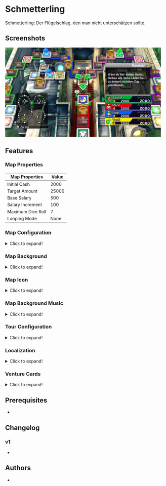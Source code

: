 # Schmetterling

Schmetterling: Der Flügelschlag, den man nicht unterschätzen sollte.

## Screenshots

![Schmetterling.png](Schmetterling.png)

## Features

### Map Properties

| Map Properties    |      Value |
| ----------------- | ---------- |
| Initial Cash      |       2000 |
| Target Amount     |      25000 |
| Base Salary       |        500 |
| Salary Increment  |        100 |
| Maximum Dice Roll |          7 |
| Looping Mode      |       None |

### Map Configuration

<details>
  <summary>Click to expand!</summary>

| Map Configuration |                Value |
| ----------------- | -------------------- |
| Rules             |             Standard |
| Theme             |          DragonQuest |
| FRB File Name 1   |                dahma |
| FRB File Name 2   |                      |
| FRB File Name 3   |                      |
| FRB File Name 4   |                      |

</details>

### Map Background

<details>
  <summary>Click to expand!</summary>

| On  | Background | Description          |
| --- | ---------- | -------------------- |
|     | bg101      | Trodain Castle       |
|     | bg109      | The Observatory      |
|     | bg102      | Ghost Ship           |
|     | bg105      | Slimenia             |
|     | bg104      | Mt. Magmageddon      |
|     | bg106      | Robbin' Hood Ruins   |
|     | bg004      | Mario Stadium        |
|     | bg008      | Starship Mario       |
|     | bg002      | Mario Circuit        |
|     | bg001      | Yoshi's Island       |
|     | bg005      | Delfino Plaza        |
|     | bg003      | Peach's Castle       |
|     | bg107      | Alefgard             |
|     | bg006      | Super Mario Bros     |
|     | bg007      | Bowser's Castle      |
|     | bg009      | Good Egg Galaxy      |
|     | bg103      | The Colossus         |
|     | bg103_e    | The Colossus Easy    |
| :o: | bg108      | Alltrades Abbey      |
|     | bg901      | Practice Board       |

</details>

### Map Icon

<details>
  <summary>Click to expand!</summary>

| On  | Icon       | Description          |
| --- | ---------- | -------------------- |
|     | p_bg_101   | Trodain Castle       |
|     | p_bg_109   | The Observatory      |
|     | p_bg_102   | Ghost Ship           |
|     | p_bg_105   | Slimenia             |
|     | p_bg_104   | Mt. Magmageddon      |
|     | p_bg_106   | Robbin' Hood Ruins   |
|     | p_bg_004   | Mario Stadium        |
|     | p_bg_008   | Starship Mario       |
|     | p_bg_002   | Mario Circuit        |
|     | p_bg_001   | Yoshi's Island       |
|     | p_bg_005   | Delfino Plaza        |
|     | p_bg_003   | Peach's Castle       |
|     | p_bg_107   | Alefgard             |
|     | p_bg_006   | Super Mario Bros     |
|     | p_bg_007   | Bowser's Castle      |
|     | p_bg_009   | Good Egg Galaxy      |
|     | p_bg_103   | The Colossus         |
| :o: | p_bg_108   | Alltrades Abbey      |

</details>

### Map Background Music

<details>
  <summary>Click to expand!</summary>

| On  | BGM | Brsar | Filename                 | Description              |
| --- | --- | ----- | ------------------------ | ------------------------ |
|     |  17 |    29 | 29_BGM_MAP_TRODAIN       | Trodain Castle           |
|     |  21 |    41 | 37_BGM_MAP_ANGEL         | The Observatory          |
|     |   3 |    31 | 30_BGM_MAP_GHOSTSHIP     | Ghost Ship               |
|     |   6 |    34 | 33_BGM_MAP_SLABACCA      | Slimenia                 |
|     |   5 |    33 | 32_BGM_MAP_SINOKAZAN     | Mt. Magmageddon          |
|     |   7 |    35 | 34_BGM_MAP_KANDATA       | Robbin' Hood Ruins       |
|     |  12 |    23 | 23_BGM_MAP_STADIUM       | Mario Stadium            |
|     |  15 |    27 | 27_BGM_MAP_STARSHIP      | Starship Mario           |
|     |   0 |    21 | 21_BGM_MAP_CIRCUIT       | Mario Circuit            |
|     |  11 |    20 | 20_BGM_MAP_YOSHI         | Yoshi's Island           |
|     |  13 |    24 | 24_BGM_MAP_DOLPIC        | Delfino Plaza            |
|     |   1 |    22 | 22_BGM_MAP_PEACH         | Peach's Castle           |
|     |   9 |    37 | 35_BGM_MAP_ALEFGARD      | Alefgard                 |
|     |  14 |    25 | 25_BGM_MAP_SMB           | Super Mario Bros         |
|     |   2 |    26 | 26_BGM_MAP_KOOPA         | Bowser's Castle          |
|     |  16 |    28 | 28_BGM_MAP_EGG           | Good Egg Galaxy          |
|     |   4 |    32 | 31_BGM_MAP_MAJINZOU      | The Colossus             |
| :o: |  19 |    39 | 36_BGM_MAP_DHAMA         | Alltrades Abbey          |
|     |  22 |     5 | 05_BGM_MENU              | Practice Board           |
|     |   8 |    36 | 34_BGM_MAP_KANDATA_old   | Unused                   |
|     |  10 |    38 | 35_BGM_MAP_ALEFGARD_old  | Unused                   |
|     |  18 |    30 | 29_BGM_MAP_TRODAIN_old   | Unused                   |
|     |  20 |    40 | 36_BGM_MAP_DHAMA_old     | Unused                   |
|     |  23 | 42/43 | 38_BGM_GOALPROP_(M/D)    | Promotion                |
|     |  24 | 10/11 | 10_BGM_WINNER_(M/D)      | Winner                   |
|     |  25 |    12 | 12_BGM_CHANCECARD        | Select Chancecard        |
|     |  26 |    13 | 13_BGM_STOCK             | Buy/Sell Stock           |
|     |  27 |    14 | 14_BGM_AUCTION           | Auction                  |
|     |  28 | 15/16 | 15_BGM_CASINO_SLOT_(M/D) | Round The Blocks         |
|     |  29 |    17 | 15_BGM_CASINO_BLOCK      | Memory Block             |
|     |  30 |    12 | 12_BGM_CHANCECARD        | Dart of Gold             |
|     |  31 |    16 | 16_BGM_CASINO_SLOT_D     | Select your Slime        |
|     |  32 |    19 | 19_BGM_CASINO_RACE       | Racing Slimes            |
|     |  33 |     0 | 01_BGM_TITLE             | Title Screen             |
|     |  34 |     5 | 05_BGM_MENU              | Menu                     |
|     |  35 |     3 | 04_BGM_SAVELOAD          | Save/Load Screen         |
|     |  36 |     4 | 04_BGM_SAVELOAD_old      | Unused                   |
|     |  37 |     6 | 06_BGM_WIFI              | Wi-Fi                    |
|     |  38 |     3 | 04_BGM_SAVELOAD          | Unknown                  |
|     |  39 |     7 | 07_BGM_ENDING_M          | Credits                  |

</details>

### Tour Configuration

<details>
  <summary>Click to expand!</summary>

| Tour Configuration     |           Value |
| ---------------------- | --------------- |
| Tour Bankruptcy Limit  |               1 |
| Tour Initial Cash      |            2500 |
| Tour Opponent 1        |           Patty |
| Tour Opponent 2        |      Dragonlord |
| Tour Opponent 3        |        BowserJr |
| Tour Clear Rank        |               1 |

</details>

### Localization

<details>
  <summary>Click to expand!</summary>
    
| Message   | String |
| --------- | ------ |
| Name (DE) | Allesneu-Abtei |
| Name (ES) | Abadía Vocationis |
| Name (FR) | Abbaye des Vocations |
| Name (IT) | Abbazia Mutationis |
| Name (JP) | ダーマ神殿 |
| Desc (DE) | Allesneu-Abtei: Wer einen neuen Lebensweg einschlagen möchte, findet in dieser Bastion der Berufungen Rat und Hilfe. |
| Desc (ES) | Abadía Vocationis: toda una institución del vocacionalismo y visita obligada para aquellos que quieren emprender un nuevo camino en sus vidas. |
| Desc (FR) | Abbaye des Vocations : le bastion du vocationalisme, lieu de prédilection de ceux qui veulent changer de vie. |
| Desc (IT) | Abbazia Mutationis: questo luogo sacro è una tappa obbligata per chiunque voglia cambiar vita. |
| Desc (JP) | ダーマ神殿：　さまざまな人たちが転職するためにおとずれる神殿。 |

</details>

### Venture Cards

<details>
  <summary>Click to expand!</summary>

| ID  | On  | Description                                                                                                      |
| --- | --- | ---------------------------------------------------------------------------------------------------------------- |
|   1 | :o: | Adventurous turning point! You can choose which way to move on your next go, (player's name).                    |
|   2 | :o: | Venture on! Roll the die again and move forward.                                                                 |
|   3 | :o: | Venture through space! Zoom over to any non-venture, non-suit square you like!                                   |
|   4 |     | Moneymaking venture! Roll the die and get 40 times the number shown in gold coins from the player in 1st place!  |
|   5 | :o: | Venture through space! Zoom over to any shop or vacant plot!                                                     |
|   6 | :o: | Venture through space! Zoom over to any venture or suit square!                                                  |
|   7 | :o: | Special bonus! Your shops all grow by 7%!                                                                        |
|   8 | :o: | Venture on! Everyone's shop prices increase by 30%! Now roll the die and move again.                             |
|   9 | :o: | Venture on! Everyone's shops close for the day! Now roll the die and move again.                                 |
|  10 |     | Venture on! Everyone's shop prices cut in half! Now roll the die and move again.                                 |
|  11 | :o: | Moneymaking venture! Roll the die and get 11 times the number shown in gold coins from all other players!        |
|  12 | :o: | Capital venture! You can invest capital in any of your shops.                                                    |
|  13 | :o: | Misadventure! The values of all your shops drop by 13%!                                                          |
|  14 |     | Misadventure! You give everyone 30G each!                                                                        |
|  15 | :o: | Moneymaking venture! Roll the die and get 50 times the number shown in gold coins from the bank!                 |
|  16 | :o: | Random venture! Shops expand in three districts picked at random!                                                |
|  17 |     | Special bonus! You receive half of your salary!                                                                  |
|  18 | :o: | Misadventure! The bank is forcibly buying you out! You're compelled to sell a shop for only twice its value.     |
|  19 | :o: | Price hike venture! Your shop prices go up by 30% until your next turn.                                          |
|  20 | :o: | Revaluation venture! You can expand any one of your shops by 20%.                                                |
|  21 | :o: | Random venture! You receive 20 stocks in a district picked at random!                                            |
|  22 |     | Cashback venture! You can sell a shop back to the bank for twice its shop value.                                 |
|  23 | :o: | Revaluation venture! You can expand any one of your shops by 50%.                                                |
|  24 | :o: | Misadventure! The bank is forcibly buying you out! You're compelled to sell a shop for 200G more than its value. |
|  25 | :o: | Misadventure! Your shop prices halve until your next turn!                                                       |
|  26 |     | Lucky venture! You get a big commission until your next turn!                                                    |
|  27 | :o: | Special bonus! You receive 27 times the number of shops you own in gold coins from the bank!                     |
|  28 | :o: | Cameo adventure! A goodybag appears!                                                                             |
|  29 | :o: | Freebie! Take a Heart!                                                                                           |
|  30 | :o: | Venture on! All shops charge a 100G flat rate! Now roll the die and move again.                                  |
|  31 |     | Random venture! Shops expand by 10% in a district picked at random!                                              |
|  32 | :o: | Random venture! Shops expand by 20% in a district picked at random!                                              |
|  33 | :o: | Cashback venture! You can sell a shop back to the bank for three times its shop value.                           |
|  34 | :o: | Dicey adventure! Roll 1/3/5 and your shops close for the day. Roll 2/4/6 and everyone else's shops close.        |
|  35 |     | Stock venture! You can sell stocks you own at 35% above the market value.                                        |
|  36 | :o: | Capital venture! You can pay 100G for the chance to invest in your shops.                                        |
|  37 | :o: | Random venture! Shops expand by 30% in a district picked at random!                                              |
|  38 | :o: | Stock venture! You can buy stocks in a district of your choice at 10% above the market value.                    |
|  39 | :o: | Suit venture! Buy a Suit Yourself card for 100G.                                                                 |
|  40 | :o: | Misadventure! You give away 10% of your ready cash to the player in last place!                                  |
|  41 | :o: | Misadventure! Stock prices fall by 10% in a district picked at random!                                           |
|  42 | :o: | Misadventure! Stock prices fall by 20% in a district picked at random!                                           |
|  43 | :o: | Misadventure! You pay an assets tax of two gold coins per unit of stock that you own!                            |
|  44 |     | Misadventure! Roll the die and pay 44 times the number in gold coins to the player in last place!                |
|  45 | :o: | Dicey adventure! Roll 1/3/5 to warp to a take-a-break square. Roll 2/4/6 to warp to the arcade.                  |
|  46 |     | Misadventure! You drop your wallet and lose 10% of your ready cash!                                              |
|  47 |     | Dicey adventure! Roll 2-6 to get all the suits. Roll 1 and lose all your suits.                                  |
|  48 | :o: | Misadventure! All shops in a district picked at random fall in value by 10%!                                     |
|  49 |     | Misadventure! All shops in a district picked at random fall in value by 20%!                                     |
|  50 | :o: | Venture on! Move forward the same number of squares again.                                                       |
|  51 |     | Venture on! Move forward 1 square more.                                                                          |
|  52 |     | Venture on! Move forward another 2 squares.                                                                      |
|  53 |     | Venture through space! Zoom over to the bank!                                                                    |
|  54 | :o: | Venture through space! Pay 100G to zoom straight to the bank!                                                    |
|  55 | :o: | Venture on! Roll the die again and move forward (with an invitation to browse thrown in!).                       |
|  56 | :o: | Venture on! Roll the die again and move forward (with a half-price special offer thrown in!).                    |
|  57 | :o: | Venture through space! Zoom to any square you like.                                                              |
|  58 |     | Venture through space! Pay 100G to zoom to any non-venture, non-suit square you like!                            |
|  59 | :o: | Stock venture! You can buy stocks in a district of your choice at 10% below the market value.                    |
|  60 |     | Random venture! Stock prices increase by 10% in a district picked at random!                                     |
|  61 | :o: | Special bonus! You receive a 10% dividend on your stocks!                                                        |
|  62 |     | Special bonus! You receive a 20% dividend on your stocks!                                                        |
|  63 | :o: | Random venture! Stock prices increase by 20% in a district picked at random!                                     |
|  64 |     | Random venture! Stock prices increase by 30% in a district picked at random!                                     |
|  65 |     | Forced buyout! You can buy a vacant plot or shop for five times its value, whether someone else owns it or not.  |
|  66 |     | Special bonus! You receive 10 of the most valuable stocks!                                                       |
|  67 | :o: | Stock venture! You can buy stocks in a district of your choice.                                                  |
|  68 | :o: | Special arcade adventure! You're invited to play Memory Block!                                                   |
|  69 | :o: | Stock venture! You can sell stocks you own at 20% above the market value.                                        |
|  70 | :o: | Special bonus! You get a sudden promotion and receive a salary! (You lose any suits you have.)                   |
|  71 | :o: | Capital venture! You can invest up to 200G of the bank's money in your shops.                                    |
|  72 |     | Dicey adventure! Roll 1/3/5 to take 20 times the number of your shops in gold coins. Roll 2/4/6 to pay the same. |
|  73 | :o: | Property venture! You can buy any unowned shop or vacant plot.                                                   |
|  74 | :o: | Misadventure! You are forced to auction one of your shops (with a starting price of twice the shop's value).     |
|  75 | :o: | Property venture! You can buy any unowned shop or vacant plot for twice its value.                               |
|  76 |     | Special arcade adventure! You're invited to play Round the Blocks!                                               |
|  77 | :o: | Freebie! Take five of each district's stocks.                                                                    |
|  78 | :o: | Property venture! You can buy any unowned shop or vacant plot for 200G more than its value.                      |
|  79 | :o: | Forced buyout! You can buy a vacant plot or shop for three times its value, whether someone else owns it or not. |
|  80 | :o: | Freebie! Take a Spade!                                                                                           |
|  81 | :o: | Misadventure! All other players can only move forward 1 on their next turn.                                      |
|  82 | :o: | Freebie! Take a Club!                                                                                            |
|  83 |     | Dicey adventure! Roll 1/3/5 and warp to a random location. Roll 2/4/6 and everyone else warps.                   |
|  84 | :o: | Moneymaking venture! The winning player must pay you 10% of their ready cash!                                    |
|  85 |     | Moneymaking venture! Roll the die and get 85 times the number shown in gold coins from the bank!                 |
|  86 | :o: | Moneymaking venture! Take 100G from all other players!                                                           |
|  87 |     | Venture on! Roll the special all-7s-and-8s die and move forward again.                                           |
|  88 |     | Misadventure! All other players swap places!                                                                     |
|  89 |     | Freebie! All players take a Suit Yourself card!                                                                  |
|  90 |     | Price hike venture! All shop prices go up by 30% until your next turn.                                           |
|  91 |     | Cameo adventure! A healslime appears!                                                                            |
|  92 |     | Cameo adventure! Lakitu appears!                                                                                 |
|  93 |     | Dicey adventure! Roll 1/3/5 and your shops expand by 10%. Roll 2/4/6 and everyone else's shops expand by 5%.     |
|  94 | :o: | Freebie! Take a Diamond!                                                                                         |
|  95 |     | Misadventure! You throw an impromptu party. All other players come to your location!                             |
|  96 |     | Misadventure! All players scramble to another player's location!                                                 |
|  97 |     | Stock rise venture! Increase stock value by 20% in a district of your choice.                                    |
|  98 | :o: | Forced buyout! You can buy a vacant plot or shop for four times its value, whether someone else owns it or not.  |
|  99 |     | Freebie! What's inside...?                                                                                       |
| 100 | :o: | Freebie! Take a Suit Yourself card!                                                                              |
| 101 |     | Special bonus! Your shops all grow by 21%!                                                                       |
| 102 |     | Moneymaking venture! Roll the die and get 33 times the number shown in gold coins from all other players!        |
| 103 |     | Misadventure! The values of all your shops drop by 25%!                                                          |
| 104 |     | Misadventure! You give everyone 80G each!                                                                        |
| 105 |     | Moneymaking venture! Roll the die and get the number shown x your level x 40G from the bank!                     |
| 106 |     | Freebie! Roll the die and get half the number shown of Suit Yourself cards! (Decimals will be rounded down.)     |
| 107 |     | Revaluation venture! You can expand any one of your shops by 30%.                                                |
| 108 |     | Cashback venture! You can sell a shop back to the bank for four times its shop value.                            |
| 109 |     | Revaluation venture! You can expand any one of your shops by 75%.                                                |
| 110 |     | Special bonus! You receive 77 times the number of shops you own in gold coins from the bank!                     |
| 111 |     | Cashback venture! You can sell a shop back to the bank for 500G more than its shop value.                        |
| 112 |     | Special bonus! You receive 100 times the number of shops you own in gold coins!                                  |
| 113 |     | Moneymaking venture! Roll the die and get the number shown x your level x 20G from the bank!                     |
| 114 |     | Moneymaking venture! Take your level times 40G from all other players!                                           |
| 115 |     | Misadventure! All other players can only move forward 7 on their next turn.                                      |
| 116 |     | Moneymaking venture! Roll the die and get 60 times the number shown in gold coins from the player in 1st place!  |
| 117 |     | Adventurous turning point! Everyone gets to choose which way to move on their next go.                           |
| 118 |     | Lucky venture! You get a really big commission until your next turn!                                             |
| 119 |     | Misadventure! You give 20% of your ready cash to the player in last place!                                       |
| 120 |     | Misadventure! You drop your wallet and lose 20% of your ready cash!                                              |
| 121 |     | Capital venture! You can invest up to 400G of the bank's money in your shops.                                    |
| 122 |     | Moneymaking venture! The winning player must pay you 20% of their ready cash!                                    |
| 123 |     | Dicey adventure! Roll 1/3/5 and your shops expand by 20%. Roll 2/4/6 and everyone else's shops expand by 5%.     |
| 124 |     | Suit venture! Buy a Suit Yourself card for 50G.                                                                  |
| 125 |     | Dicey adventure! Roll 1/3/5 to warp to a boon square. Roll 2/4/6 to warp to the arcade.                          |
| 126 |     | Revaluation venture! Roll the die and expand your shops by 2% for each number.                                   |
| 127 |     | Special arcade adventure! You're invited to play Round the Blocks and Memory Block!                              |
| 128 |     | Special bonus! You receive 55 times the number of shops you own in gold coins from the bank!                     |

</details>

## Prerequisites

- <Placeholder for prerequisites>

## Changelog

### v1
- <Placeholder for version information>

## Authors

- <Placeholder for author information>